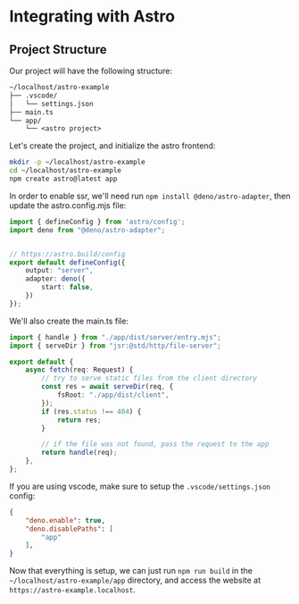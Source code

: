 # Integrating with Astro

## Project Structure

Our project will have the following structure:

```txt
~/localhost/astro-example
├── .vscode/
│   └── settings.json
├── main.ts
└── app/
    └── <astro project>
```

Let's create the project, and initialize the astro frontend:

```sh
mkdir -p ~/localhost/astro-example
cd ~/localhost/astro-example
npm create astro@latest app
```

In order to enable ssr, we'll need run `npm install @deno/astro-adapter`, then update the astro.config.mjs file:

```ts
import { defineConfig } from 'astro/config';
import deno from "@deno/astro-adapter";


// https://astro.build/config
export default defineConfig({
    output: "server",
    adapter: deno({
        start: false,
    })
});
```

We'll also create the main.ts file:

```ts
import { handle } from "./app/dist/server/entry.mjs";
import { serveDir } from "jsr:@std/http/file-server";

export default {
    async fetch(req: Request) {
        // try to serve static files from the client directory
        const res = await serveDir(req, {
            fsRoot: "./app/dist/client",
        });
        if (res.status !== 404) {
            return res;
        }

        // if the file was not found, pass the request to the app
        return handle(req);
    },
};
```

If you are using vscode, make sure to setup the `.vscode/settings.json` config:

```json
{
    "deno.enable": true,
    "deno.disablePaths": [
        "app"
    ],
}
```

Now that everything is setup, we can just run `npm run build` in the `~/localhost/astro-example/app` directory, and access the website at `https://astro-example.localhost`.
